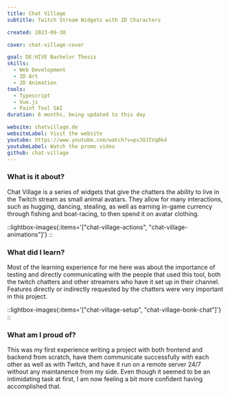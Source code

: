 ```yaml
---
title: Chat Village
subtitle: Twitch Stream Widgets with 2D Characters

created: 2023-09-30

cover: chat-village-cover

goal: DE:HIVE Bachelor Thesis
skills:
  - Web Development
  - 2D Art
  - 2D Animation
tools:
  - Typescript
  - Vue.js
  - Paint Tool SAI
duration: 6 months, being updated to this day

website: chatvillage.de
websiteLabel: Visit the website
youtube: https://www.youtube.com/watch?v=pvJOJIVq0k4
youtubeLabel: Watch the promo video
github: chat-village
---
```


### What is it about?

Chat Village is a series of widgets that give the chatters the ability to live in the Twitch stream as small animal avatars. They allow for many interactions, such as hugging, dancing, stealing, as well as earning in-game currency through fishing and boat-racing, to then spend it on avatar clothing.

::lightbox-images{:items='["chat-village-actions", "chat-village-animations"]'}
::

### What did I learn?

Most of the learning experience for me here was about the importance of testing and directly communicating with the people that used this tool, both the twitch chatters and other streamers who have it set up in their channel. Features directly or indirectly requested by the chatters were very important in this project.

::lightbox-images{:items='["chat-village-setup", "chat-village-bonk-chat"]'}
::

### What am I proud of?

This was my first experience writing a project with both frontend and backend from scratch, have them communicate successfully with each other as well as with Twitch, and have it run on a remote server 24/7 without any maintanence from my side. Even though it seemed to be an intimidating task at first, I am now feeling a bit more confident having accomplished that.